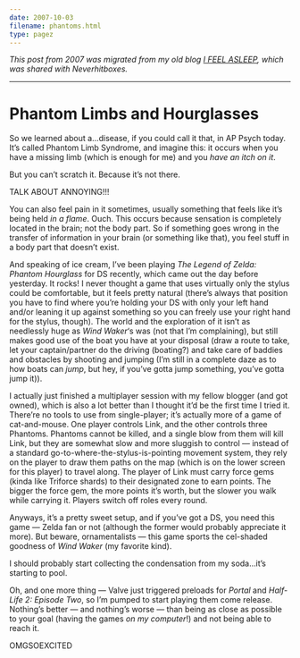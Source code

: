 ```yaml
---
date: 2007-10-03
filename: phantoms.html
type: pagez
---
```


_This post from 2007 was migrated from my old blog [I FEEL
ASLEEP](https://ifeelasleep.wordpress.com/), which was shared with
Neverhitboxes._

---

# Phantom Limbs and Hourglasses

So we learned about a…disease, if you could call it that, in AP Psych today.
It’s called Phantom Limb Syndrome, and imagine this: it occurs when you have a
missing limb (which is enough for me) and you _have an itch on it_.

But you can’t scratch it. Because it’s not there.

TALK ABOUT ANNOYING!!!

You can also feel pain in it sometimes, usually something that feels like it’s
being held _in a flame_. Ouch. This occurs because sensation is completely
located in the brain; not the body part. So if something goes wrong in the
transfer of information in your brain (or something like that), you feel stuff
in a body part that doesn’t exist.

And speaking of ice cream, I’ve been playing _The Legend of Zelda: Phantom
Hourglass_ for DS recently, which came out the day before yesterday. It rocks! I
never thought a game that uses virtually only the stylus could be comfortable,
but it feels pretty natural (there’s always that position you have to find where
you’re holding your DS with only your left hand and/or leaning it up against
something so you can freely use your right hand for the stylus, though). The
world and the exploration of it isn’t as needlessly huge as _Wind Waker_‘s was
(not that I’m complaining), but still makes good use of the boat you have at
your disposal (draw a route to take, let your captain/partner do the driving
(boating?) and take care of baddies and obstacles by shooting and jumping (I’m
still in a complete daze as to how boats can _jump_, but hey, if you’ve gotta
jump something, you’ve gotta jump it)).

I actually just finished a multiplayer session with my fellow blogger (and got
owned), which is also a lot better than I thought it’d be the first time I tried
it. There’re no tools to use from single-player; it’s actually more of a game of
cat-and-mouse. One player controls Link, and the other controls three Phantoms.
Phantoms cannot be killed, and a single blow from them will kill Link, but they
are somewhat slow and more sluggish to control — instead of a standard
go-to-where-the-stylus-is-pointing movement system, they rely on the player to
draw them paths on the map (which is on the lower screen for this player) to
travel along. The player of Link must carry force gems (kinda like Triforce
shards) to their designated zone to earn points. The bigger the force gem, the
more points it’s worth, but the slower you walk while carrying it. Players
switch off roles every round.

Anyways, it’s a pretty sweet setup, and if you’ve got a DS, you need this game —
Zelda fan or not (although the former would probably appreciate it more). But
beware, ornamentalists — this game sports the cel-shaded goodness of _Wind
Waker_ (my favorite kind).

I should probably start collecting the condensation from my soda…it’s starting
to pool.

Oh, and one more thing — Valve just triggered preloads for _Portal_ and
_Half-Life 2: Episode Two_, so I’m pumped to start playing them come release.
Nothing’s better — and nothing’s worse — than being as close as possible to your
goal (having the games _on my computer_!) and not being able to reach it.

OMGSOEXCITED
